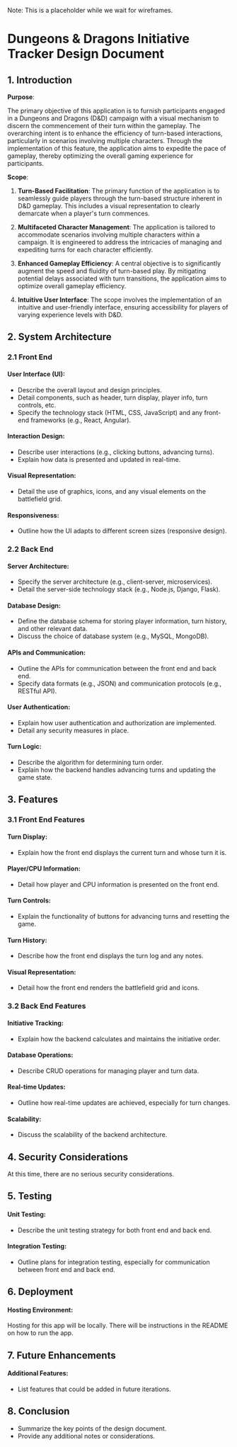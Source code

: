Note: This is a placeholder while we wait for wireframes.
# Dungeons & Dragons Initiative Tracker Design Document
## 1. Introduction
**Purpose**: 

The primary objective of this application is to furnish participants engaged in a Dungeons and Dragons (D&D) campaign with a visual mechanism to discern the commencement of their turn within the gameplay. The overarching intent is to enhance the efficiency of turn-based interactions, particularly in scenarios involving multiple characters. Through the implementation of this feature, the application aims to expedite the pace of gameplay, thereby optimizing the overall gaming experience for participants.

**Scope**: 
1. **Turn-Based Facilitation**: The primary function of the application is to seamlessly guide players through the turn-based structure inherent in D&D gameplay.
This includes a visual representation to clearly demarcate when a player's turn commences.

2. **Multifaceted Character Management**: The application is tailored to accommodate scenarios involving multiple characters within a campaign.
It is engineered to address the intricacies of managing and expediting turns for each character efficiently.

3. **Enhanced Gameplay Efficiency**: A central objective is to significantly augment the speed and fluidity of turn-based play.
By mitigating potential delays associated with turn transitions, the application aims to optimize overall gameplay efficiency.

4. **Intuitive User Interface**: The scope involves the implementation of an intuitive and user-friendly interface, ensuring accessibility for players of varying experience levels with D&D.

## 2. System Architecture
### 2.1 Front End
#### User Interface (UI):
 - Describe the overall layout and design principles.
 - Detail components, such as header, turn display, player info, turn controls, etc.
 - Specify the technology stack (HTML, CSS, JavaScript) and any front-end frameworks (e.g., React, Angular).

#### Interaction Design:
 - Describe user interactions (e.g., clicking buttons, advancing turns).
 - Explain how data is presented and updated in real-time.
#### Visual Representation:
 - Detail the use of graphics, icons, and any visual elements on the battlefield grid.

#### Responsiveness:
 - Outline how the UI adapts to different screen sizes (responsive design).

### 2.2 Back End
#### Server Architecture:
 - Specify the server architecture (e.g., client-server, microservices).
 - Detail the server-side technology stack (e.g., Node.js, Django, Flask).

#### Database Design:
 - Define the database schema for storing player information, turn history, and other relevant data.
 - Discuss the choice of database system (e.g., MySQL, MongoDB).

#### APIs and Communication:
 - Outline the APIs for communication between the front end and back end.
 - Specify data formats (e.g., JSON) and communication protocols (e.g., RESTful API).

#### User Authentication:
 - Explain how user authentication and authorization are implemented.
 - Detail any security measures in place.

#### Turn Logic:
 - Describe the algorithm for determining turn order.
 - Explain how the backend handles advancing turns and updating the game state.

## 3. Features
### 3.1 Front End Features
#### Turn Display:
 - Explain how the front end displays the current turn and whose turn it is.

#### Player/CPU Information:
 - Detail how player and CPU information is presented on the front end.

#### Turn Controls:
 - Explain the functionality of buttons for advancing turns and resetting the game.

#### Turn History:
 - Describe how the front end displays the turn log and any notes.

#### Visual Representation:
 - Detail how the front end renders the battlefield grid and icons.

### 3.2 Back End Features
#### Initiative Tracking:
 - Explain how the backend calculates and maintains the initiative order.

#### Database Operations:
 - Describe CRUD operations for managing player and turn data.

#### Real-time Updates:
 - Outline how real-time updates are achieved, especially for turn changes.

#### Scalability:
 - Discuss the scalability of the backend architecture.

## 4. Security Considerations
At this time, there are no serious security considerations.

## 5. Testing
#### Unit Testing:
 - Describe the unit testing strategy for both front end and back end.

#### Integration Testing:
 - Outline plans for integration testing, especially for communication between front end and back end.

## 6. Deployment
#### Hosting Environment:
Hosting for this app will be locally. There will be instructions in the README on how to run the app.

## 7. Future Enhancements

#### Additional Features:
 - List features that could be added in future iterations.

## 8. Conclusion
- Summarize the key points of the design document.
- Provide any additional notes or considerations.

